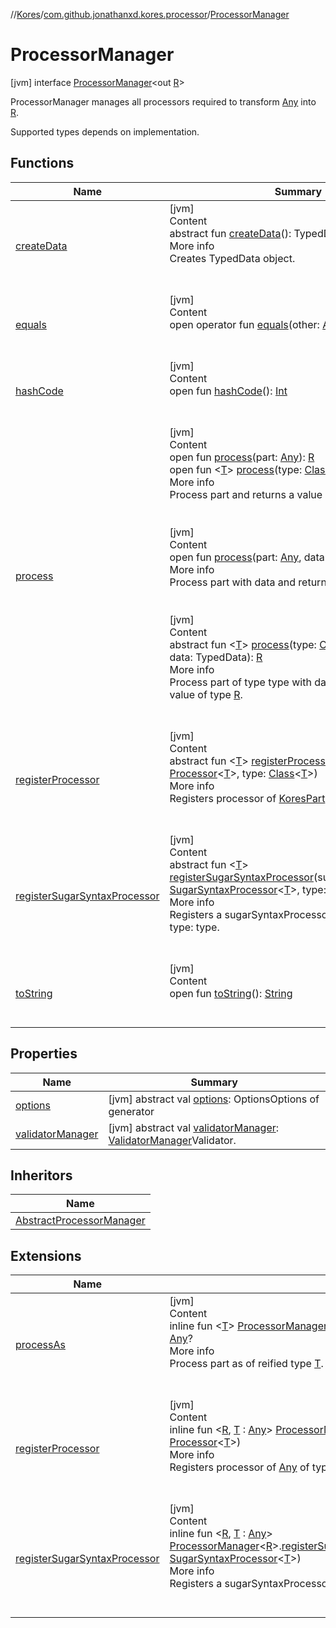 //[Kores](../../index.md)/[com.github.jonathanxd.kores.processor](../index.md)/[ProcessorManager](index.md)



# ProcessorManager  
 [jvm] interface [ProcessorManager](index.md)<out [R](index.md)>

ProcessorManager manages all processors required to transform [Any](https://kotlinlang.org/api/latest/jvm/stdlib/kotlin/-any/index.html) into [R](index.md).



Supported types depends on implementation.

   


## Functions  
  
|  Name|  Summary| 
|---|---|
| <a name="com.github.jonathanxd.kores.processor/ProcessorManager/createData/#/PointingToDeclaration/"></a>[createData](create-data.md)| <a name="com.github.jonathanxd.kores.processor/ProcessorManager/createData/#/PointingToDeclaration/"></a>[jvm]  <br>Content  <br>abstract fun [createData](create-data.md)(): TypedData  <br>More info  <br>Creates TypedData object.  <br><br><br>
| <a name="kotlin/Any/equals/#kotlin.Any?/PointingToDeclaration/"></a>[equals](../../com.github.jonathanxd.kores.util/-simple-resolver/index.md#%5Bkotlin%2FAny%2Fequals%2F%23kotlin.Any%3F%2FPointingToDeclaration%2F%5D%2FFunctions%2F-427383591)| <a name="kotlin/Any/equals/#kotlin.Any?/PointingToDeclaration/"></a>[jvm]  <br>Content  <br>open operator fun [equals](../../com.github.jonathanxd.kores.util/-simple-resolver/index.md#%5Bkotlin%2FAny%2Fequals%2F%23kotlin.Any%3F%2FPointingToDeclaration%2F%5D%2FFunctions%2F-427383591)(other: [Any](https://kotlinlang.org/api/latest/jvm/stdlib/kotlin/-any/index.html)?): [Boolean](https://kotlinlang.org/api/latest/jvm/stdlib/kotlin/-boolean/index.html)  <br><br><br>
| <a name="kotlin/Any/hashCode/#/PointingToDeclaration/"></a>[hashCode](../../com.github.jonathanxd.kores.util/-simple-resolver/index.md#%5Bkotlin%2FAny%2FhashCode%2F%23%2FPointingToDeclaration%2F%5D%2FFunctions%2F-427383591)| <a name="kotlin/Any/hashCode/#/PointingToDeclaration/"></a>[jvm]  <br>Content  <br>open fun [hashCode](../../com.github.jonathanxd.kores.util/-simple-resolver/index.md#%5Bkotlin%2FAny%2FhashCode%2F%23%2FPointingToDeclaration%2F%5D%2FFunctions%2F-427383591)(): [Int](https://kotlinlang.org/api/latest/jvm/stdlib/kotlin/-int/index.html)  <br><br><br>
| <a name="com.github.jonathanxd.kores.processor/ProcessorManager/process/#kotlin.Any/PointingToDeclaration/"></a>[process](process.md)| <a name="com.github.jonathanxd.kores.processor/ProcessorManager/process/#kotlin.Any/PointingToDeclaration/"></a>[jvm]  <br>Content  <br>open fun [process](process.md)(part: [Any](https://kotlinlang.org/api/latest/jvm/stdlib/kotlin/-any/index.html)): [R](index.md)  <br>open fun <[T](process.md)> [process](process.md)(type: [Class](https://docs.oracle.com/javase/8/docs/api/java/lang/Class.html)<[T](process.md)>, part: [T](process.md)): [R](index.md)  <br>More info  <br>Process part and returns a value of type [R](index.md).  <br><br><br>[jvm]  <br>Content  <br>open fun [process](process.md)(part: [Any](https://kotlinlang.org/api/latest/jvm/stdlib/kotlin/-any/index.html), data: TypedData): [R](index.md)  <br>More info  <br>Process part with data and returns a value of type [R](index.md).  <br><br><br>[jvm]  <br>Content  <br>abstract fun <[T](process.md)> [process](process.md)(type: [Class](https://docs.oracle.com/javase/8/docs/api/java/lang/Class.html)<out [T](process.md)>, part: [T](process.md), data: TypedData): [R](index.md)  <br>More info  <br>Process part of type type with data and returns a value of type [R](index.md).  <br><br><br>
| <a name="com.github.jonathanxd.kores.processor/ProcessorManager/registerProcessor/#com.github.jonathanxd.kores.processor.Processor[TypeParam(bounds=[kotlin.Any?])]#java.lang.Class[TypeParam(bounds=[kotlin.Any?])]/PointingToDeclaration/"></a>[registerProcessor](register-processor.md)| <a name="com.github.jonathanxd.kores.processor/ProcessorManager/registerProcessor/#com.github.jonathanxd.kores.processor.Processor[TypeParam(bounds=[kotlin.Any?])]#java.lang.Class[TypeParam(bounds=[kotlin.Any?])]/PointingToDeclaration/"></a>[jvm]  <br>Content  <br>abstract fun <[T](register-processor.md)> [registerProcessor](register-processor.md)(processor: [Processor](../-processor/index.md)<[T](register-processor.md)>, type: [Class](https://docs.oracle.com/javase/8/docs/api/java/lang/Class.html)<[T](register-processor.md)>)  <br>More info  <br>Registers processor of [KoresPart](../../com.github.jonathanxd.kores/-kores-part/index.md) of type: type.  <br><br><br>
| <a name="com.github.jonathanxd.kores.processor/ProcessorManager/registerSugarSyntaxProcessor/#com.github.jonathanxd.kores.sugar.SugarSyntaxProcessor[TypeParam(bounds=[kotlin.Any?])]#java.lang.Class[TypeParam(bounds=[kotlin.Any?])]/PointingToDeclaration/"></a>[registerSugarSyntaxProcessor](register-sugar-syntax-processor.md)| <a name="com.github.jonathanxd.kores.processor/ProcessorManager/registerSugarSyntaxProcessor/#com.github.jonathanxd.kores.sugar.SugarSyntaxProcessor[TypeParam(bounds=[kotlin.Any?])]#java.lang.Class[TypeParam(bounds=[kotlin.Any?])]/PointingToDeclaration/"></a>[jvm]  <br>Content  <br>abstract fun <[T](register-sugar-syntax-processor.md)> [registerSugarSyntaxProcessor](register-sugar-syntax-processor.md)(sugarSyntaxProcessor: [SugarSyntaxProcessor](../../com.github.jonathanxd.kores.sugar/-sugar-syntax-processor/index.md)<[T](register-sugar-syntax-processor.md)>, type: [Class](https://docs.oracle.com/javase/8/docs/api/java/lang/Class.html)<[T](register-sugar-syntax-processor.md)>)  <br>More info  <br>Registers a sugarSyntaxProcessor of [KoresPart](../../com.github.jonathanxd.kores/-kores-part/index.md) of type: type.  <br><br><br>
| <a name="kotlin/Any/toString/#/PointingToDeclaration/"></a>[toString](../../com.github.jonathanxd.kores.util/-simple-resolver/index.md#%5Bkotlin%2FAny%2FtoString%2F%23%2FPointingToDeclaration%2F%5D%2FFunctions%2F-427383591)| <a name="kotlin/Any/toString/#/PointingToDeclaration/"></a>[jvm]  <br>Content  <br>open fun [toString](../../com.github.jonathanxd.kores.util/-simple-resolver/index.md#%5Bkotlin%2FAny%2FtoString%2F%23%2FPointingToDeclaration%2F%5D%2FFunctions%2F-427383591)(): [String](https://kotlinlang.org/api/latest/jvm/stdlib/kotlin/-string/index.html)  <br><br><br>


## Properties  
  
|  Name|  Summary| 
|---|---|
| <a name="com.github.jonathanxd.kores.processor/ProcessorManager/options/#/PointingToDeclaration/"></a>[options](options.md)| <a name="com.github.jonathanxd.kores.processor/ProcessorManager/options/#/PointingToDeclaration/"></a> [jvm] abstract val [options](options.md): OptionsOptions of generator   <br>
| <a name="com.github.jonathanxd.kores.processor/ProcessorManager/validatorManager/#/PointingToDeclaration/"></a>[validatorManager](validator-manager.md)| <a name="com.github.jonathanxd.kores.processor/ProcessorManager/validatorManager/#/PointingToDeclaration/"></a> [jvm] abstract val [validatorManager](validator-manager.md): [ValidatorManager](../-validator-manager/index.md)Validator.   <br>


## Inheritors  
  
|  Name| 
|---|
| <a name="com.github.jonathanxd.kores.processor/AbstractProcessorManager///PointingToDeclaration/"></a>[AbstractProcessorManager](../-abstract-processor-manager/index.md)


## Extensions  
  
|  Name|  Summary| 
|---|---|
| <a name="com.github.jonathanxd.kores.processor//processAs/com.github.jonathanxd.kores.processor.ProcessorManager[*]#TypeParam(bounds=[kotlin.Any?])#com.github.jonathanxd.iutils.data.TypedData/PointingToDeclaration/"></a>[processAs](../process-as.md)| <a name="com.github.jonathanxd.kores.processor//processAs/com.github.jonathanxd.kores.processor.ProcessorManager[*]#TypeParam(bounds=[kotlin.Any?])#com.github.jonathanxd.iutils.data.TypedData/PointingToDeclaration/"></a>[jvm]  <br>Content  <br>inline fun <[T](../process-as.md)> [ProcessorManager](index.md)<*>.[processAs](../process-as.md)(part: [T](../process-as.md), data: TypedData): [Any](https://kotlinlang.org/api/latest/jvm/stdlib/kotlin/-any/index.html)?  <br>More info  <br>Process part as of reified type [T](../process-as.md).  <br><br><br>
| <a name="com.github.jonathanxd.kores.processor//registerProcessor/com.github.jonathanxd.kores.processor.ProcessorManager[TypeParam(bounds=[kotlin.Any?])]#com.github.jonathanxd.kores.processor.Processor[TypeParam(bounds=[kotlin.Any])]/PointingToDeclaration/"></a>[registerProcessor](../register-processor.md)| <a name="com.github.jonathanxd.kores.processor//registerProcessor/com.github.jonathanxd.kores.processor.ProcessorManager[TypeParam(bounds=[kotlin.Any?])]#com.github.jonathanxd.kores.processor.Processor[TypeParam(bounds=[kotlin.Any])]/PointingToDeclaration/"></a>[jvm]  <br>Content  <br>inline fun <[R](../register-processor.md), [T](../register-processor.md) : [Any](https://kotlinlang.org/api/latest/jvm/stdlib/kotlin/-any/index.html)> [ProcessorManager](index.md)<[R](../register-processor.md)>.[registerProcessor](../register-processor.md)(processor: [Processor](../-processor/index.md)<[T](../register-processor.md)>)  <br>More info  <br>Registers processor of [Any](https://kotlinlang.org/api/latest/jvm/stdlib/kotlin/-any/index.html) of type: [T](../register-processor.md).  <br><br><br>
| <a name="com.github.jonathanxd.kores.processor//registerSugarSyntaxProcessor/com.github.jonathanxd.kores.processor.ProcessorManager[TypeParam(bounds=[kotlin.Any?])]#com.github.jonathanxd.kores.sugar.SugarSyntaxProcessor[TypeParam(bounds=[kotlin.Any])]/PointingToDeclaration/"></a>[registerSugarSyntaxProcessor](../register-sugar-syntax-processor.md)| <a name="com.github.jonathanxd.kores.processor//registerSugarSyntaxProcessor/com.github.jonathanxd.kores.processor.ProcessorManager[TypeParam(bounds=[kotlin.Any?])]#com.github.jonathanxd.kores.sugar.SugarSyntaxProcessor[TypeParam(bounds=[kotlin.Any])]/PointingToDeclaration/"></a>[jvm]  <br>Content  <br>inline fun <[R](../register-sugar-syntax-processor.md), [T](../register-sugar-syntax-processor.md) : [Any](https://kotlinlang.org/api/latest/jvm/stdlib/kotlin/-any/index.html)> [ProcessorManager](index.md)<[R](../register-sugar-syntax-processor.md)>.[registerSugarSyntaxProcessor](../register-sugar-syntax-processor.md)(sugarSyntaxProcessor: [SugarSyntaxProcessor](../../com.github.jonathanxd.kores.sugar/-sugar-syntax-processor/index.md)<[T](../register-sugar-syntax-processor.md)>)  <br>More info  <br>Registers a sugarSyntaxProcessor of [Any](https://kotlinlang.org/api/latest/jvm/stdlib/kotlin/-any/index.html) of type: [T](../register-sugar-syntax-processor.md).  <br><br><br>

